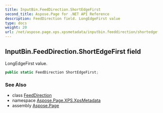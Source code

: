 ```yaml
---
title: InputBin.FeedDirection.ShortEdgeFirst
second_title: Aspose.Page for .NET API Reference
description: FeedDirection field. LongEdgeFirst value
type: docs
weight: 20
url: /net/aspose.page.xps.xpsmetadata/inputbin.feeddirection/shortedgefirst/
---
```

## InputBin.FeedDirection.ShortEdgeFirst field

LongEdgeFirst value.

```csharp
public static FeedDirection ShortEdgeFirst;
```

### See Also

* class [FeedDirection](../)
* namespace [Aspose.Page.XPS.XpsMetadata](../../inputbin.feeddirection/)
* assembly [Aspose.Page](../../../)


